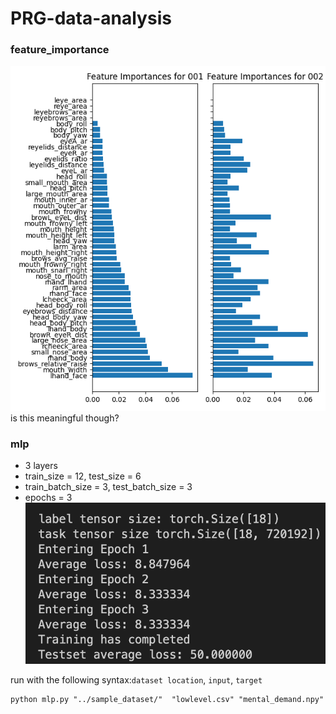 # PRG-data-analysis
### feature_importance
![alt text](./readme_assets./compare_feature_importance_raw.png)
is this meaningful though?


### mlp
- 3 layers
- train_size = 12, test_size = 6
- train_batch_size = 3, test_batch_size = 3
- epochs = 3
![alt text](./readme_assets./output.png)

run with the following syntax:```dataset location```, ```input```, ```target``` <br>
```
python mlp.py "../sample_dataset/"  "lowlevel.csv" "mental_demand.npy"
```
